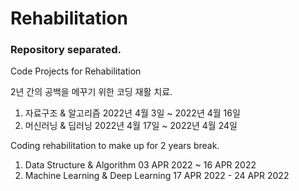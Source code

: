 # Rehabilitation

### Repository separated.

Code Projects for Rehabilitation

2년 간의 공백을 메꾸기 위한 코딩 재활 치료.

1. 자료구조 & 알고리즘 2022년 4월 3일 ~ 2022년 4월 16일
2. 머신러닝 & 딥러닝 2022년 4월 17일 ~ 2022년 4월 24일

Coding rehabilitation to make up for 2 years break.

1. Data Structure & Algorithm 03 APR 2022 ~ 16 APR 2022
2. Machine Learning & Deep Learning 17 APR 2022 - 24 APR 2022
